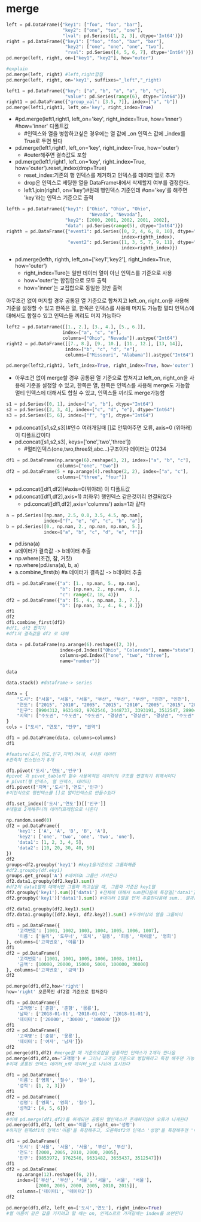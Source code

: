 # merge

```python
left = pd.DataFrame({"key1": ["foo", "foo", "bar"],
                     "key2": ["one", "two", "one"],
                     "lval": pd.Series([1, 2, 3], dtype='Int64')})
right = pd.DataFrame({"key1": ["foo", "foo", "bar", "bar"],
                      "key2": ["one", "one", "one", "two"],
                      "rval": pd.Series([4, 5, 6, 7], dtype='Int64')})
pd.merge(left, right, on=["key1", "key2"], how="outer")

#explain
pd.merge(left, right) #left,right합침
pd.merge(left, right, on='key1', suffixes="_left","_right)
```
```python
left1 = pd.DataFrame({"key": ["a", "b", "a", "a", "b", "c"],
                      "value": pd.Series(range(6), dtype="Int64")})
right1 = pd.DataFrame({"group_val": [3.5, 7]}, index=["a", "b"])
pd.merge(left1,right1, left_on='key', right_index=True)
```
- #pd.merge(left1,right1, left_on='key', right_index=True, how='inner') #how='inner' 디폴트값
    - #인덱스와 열을 병합하고싶은 경우에는 열 값에 _on 인덱스 값에 _index를 True로 두면 된다
- pd.merge(left1,right1, left_on='key', right_index=True, how='outer')
    - #outer해주면 결측값도 포함
- pd.merge(left1,right1, left_on='key', right_index=True, how='outer').reset_index(drop=True)
    - reset_index:기존의 행 인덱스를 제거하고 인덱스를 데이터 열로 추가
    - drop은 인덱스로 세팅한 열을 DataFrame내에서 삭제할지 여부를 결정한다.
    - left1.join(right1, on='key')#원래 행인덱스 기준인데 
    #on='key'를 해주면 'key'라는 인덱스 기준으로 출력

```python
lefth = pd.DataFrame({"key1": ["Ohio", "Ohio", "Ohio",
                               "Nevada", "Nevada"],
                      "key2": [2000, 2001, 2002, 2001, 2002],
                      "data": pd.Series(range(5), dtype="Int64")})
righth = pd.DataFrame({"event1": pd.Series([0, 2, 4, 6, 8, 10], dtype="Int64",
                                           index=righth_index),
                       "event2": pd.Series([1, 3, 5, 7, 9, 11], dtype="Int64",
                                           index=righth_index)})
```
- pd.merge(lefth, righth, left_on=['key1','key2'], right_index=True, how='outer')
    - right_index=Ture는 일반 데이터 열이 아닌 인덱스를 기준으로 사용
    - how='outer'는 합집합으로 모두 출력
    - how='inner'는 교집합으로 동일한 것만 출력

아무조건 없이 머지할 경우 공통된 열 기준으로 합쳐지고
left_on, right_on을 사용해 기준을 설정할 수 있고
한쪽은 열, 한쪽은 인덱스를 사용해 머지도 가능함
멀티 인덱스에 대해서도 합칠수 있고 인덱스들 끼리도 머지 가능하다

```python
left2 = pd.DataFrame([[1., 2.], [3., 4.], [5., 6.]],
                     index=["a", "c", "e"],
                     columns=["Ohio", "Nevada"]).astype("Int64")
right2 = pd.DataFrame([[7., 8.], [9., 10.], [11., 12.], [13, 14]],
                      index=["b", "c", "d", "e"],
                      columns=["Missouri", "Alabama"]).astype("Int64")

pd.merge(left2,right2, left_index=True, right_index=True, how='outer')
```
- 아무조건 없이 merge할 경우 공통된 열 기준으로 합쳐지고
left_on, right_on을 사용해 기준을 설정할 수 있고, 한쪽은 열, 한쪽은 인덱스를 사용해 merge도 가능함
멀티 인덱스에 대해서도 합칠 수 있고, 인덱스들 끼리도 merge가능함

```python
s1 = pd.Series([0, 1], index=["a", "b"], dtype="Int64")
s2 = pd.Series([2, 3, 4], index=["c", "d", "e"], dtype="Int64")
s3 = pd.Series([5, 6], index=["f", "g"], dtype="Int64")
```
- pd.concat([s1,s2,s3])#인수 여러개일때 []로 안묶어주면 오류, axis=0 (위아래) 이 디폴트값이다
- pd.concat([s1,s2,s3], keys=['one','two','three'])
    - #멀티인덱스(one,two,three와,abc...)구조이다 데이터는 01234

```python
df1 = pd.DataFrame(np.arange(6).reshape(3, 2), index=["a", "b", "c"],
                   columns=["one", "two"])
df2 = pd.DataFrame(5 + np.arange(4).reshape(2, 2), index=["a", "c"],
                   columns=["three", "four"])
```
- pd.concat([df1,df2])#axis=0(위아래) 이 디폴트값
- pd.concat([df1,df2],axis=1) #(좌우) 행인덱스 같은것끼리 연결되었다
    - pd.concat([df1,df2],axis='columns') axis=1과 같다

```python
a = pd.Series([np.nan, 2.5, 0.0, 3.5, 4.5, np.nan],
              index=["f", "e", "d", "c", "b", "a"])
b = pd.Series([0., np.nan, 2., np.nan, np.nan, 5.],
              index=["a", "b", "c", "d", "e", "f"])
```
- pd.isna(a)
- a데이터가 결측값 -> b데이터 추출
- np.where(조건, 참, 거짓)
- np.where(pd.isna(a), b, a)
- a.combine_first(b) #a 데이터가 결측값 -> b데이터 추출

```python
df1 = pd.DataFrame({"a": [1., np.nan, 5., np.nan],
                    "b": [np.nan, 2., np.nan, 6.],
                    "c": range(2, 18, 4)})
df2 = pd.DataFrame({"a": [5., 4., np.nan, 3., 7.],
                    "b": [np.nan, 3., 4., 6., 8.]})
df1
df2
df1.combine_first(df2)
#df1, df2 합치기
#df1의 결측값을 df2 로 대체
```
```python
data = pd.DataFrame(np.arange(6).reshape((2, 3)),
                    index=pd.Index(["Ohio", "Colorado"], name="state"),
                    columns=pd.Index(["one", "two", "three"],
                    name="number"))

data

data.stack() #dataframe-> series
```

```python
data = {
    "도시": ["서울", "서울", "서울", "부산", "부산", "부산", "인천", "인천"],
    "연도": ["2015", "2010", "2005", "2015", "2010", "2005", "2015", "2010"],
    "인구": [9904312, 9631482, 9762546, 3448737, 3393191, 3512547, 2890451, 263203],
    "지역": ["수도권", "수도권", "수도권", "경상권", "경상권", "경상권", "수도권", "수도권"]
}
cols = ["도시", "연도", "인구", "권역"]

df1 = pd.DataFrame(data, columns=columns)
df1

#feature(도시,연도,인구,지역)가4개, 4차원 데이터
#관측치 인스턴스가 8개

df1.pivot('도시','연도','인구')
#pivot 과 pivot_table의 함수 사용목적은 데이터의 구조를 변경하기 위해서이다
# pivot(행 인덱스, 열 인덱스, 데이터)
df1.pivot(['지역','도시'],'연도','인구')
#이런식으로 행인덱스를 []로 멀티인덱스로 만들수있다

df1.set_index(['도시','연도'])[['인구']] 
#대괄호 2개해주니까 데이터프레임으로 나온다

```

```python
np.random.seed(0)
df2 = pd.DataFrame({
    'key1': ['A', 'A', 'B', 'B', 'A'],
    'key2': ['one', 'two', 'one', 'two', 'one'],
    'data1': [1, 2, 3, 4, 5],
    'data2': [10, 20, 30, 40, 50]
})
df2
groups=df2.groupby('key1') #key1을기준으로 그룹화해줌
#df2.groupby(df.eky1)
groups.get_group('A') #데이터A 그룹만 가져온다
df2.data1.groupby(df2.key1).sum()
#df2의 data1열에 대해서만 그룹화 하고싶을 때, 그룹화 기준은 key1열
df2.groupby('key1').sum()['data1'] #전체에 대해서 sum한다음에 특정열['data1'] 추출
df2.groupby('key1')['data1'].sum() #데이터 1열을 먼저 추출한다음에 sum.. 결과는 같다, 더 효율적

df2.data1.groupby(df2.key1).sum()
df2.data1.groupby([df2.key1, df2.key2]).sum() #두개이상의 열을 그룹바이
```

```python
df1 = pd.DataFrame({
    '고객번호': [1001, 1002, 1003, 1004, 1005, 1006, 1007],
    '이름': ['둘리', '도우너', '또치', '길동', '희동', '마이콜', '영희']
}, columns=['고객번호', '이름'])
df1
df2 = pd.DataFrame({
    '고객번호': [1001, 1001, 1005, 1006, 1008, 1001],
    '금액': [10000, 20000, 15000, 5000, 100000, 30000]
}, columns=['고객번호', '금액'])
df2

pd.merge(df1,df2,how='right')
how='right' 오른쪽인 df2열 기준으로 합쳐준다

```

```python
df1 = pd.DataFrame({
    '고객명': ['춘향', '춘향', '몽룡'],
    '날짜': ['2018-01-01', '2018-01-02', '2018-01-01'],
    '데이터': ['20000', '30000', '100000']})
df1
df2 = pd.DataFrame({
    '고객명': ['춘향', '몽룡'],
    '데이터': ['여자', '남자']})
df2
pd.merge(df1,df2) #merge할 때 기준으로잡을 공통적인 인덱스가 2개라 안나옴
pd.merge(df1,df2,on='고객명') # 그러나 고객명 기준으로 병합해라고 특정 해주면 가능하다.
#이때 공통된 인덱스 데이터_x와 데이터_y로 나뉘어 표시된다
```

```python
df1 = pd.DataFrame({
    '이름': ['영희', '철수', '철수'],
    '성적': [1, 2, 3]})
df1
df2 = pd.DataFrame({
    '성명': ['영희', '영희', '철수'],
    '성적2': [4, 5, 6]})
df2
#이때 pd.merge(df1,df2)를 하게되면 공통된 열인덱스가 존재하지않아 오류가 나게된다
pd.merge(df1,df2, left_on='이름', right_on='성명')
#하지만 왼쪽df1의 인덱스'이름'을 특정해주고, 오른쪽df2의 인덱스 '성명'을 특정해주면 '이름'과'성명'을 기준으로 merge가능하다
```

```python
df1 = pd.DataFrame({
    '도시': ['서울', '서울', '서울', '부산', '부산'],
    '연도': [2000, 2005, 2010, 2000, 2005],
    '인구': [9853972, 9762546, 9631482, 3655437, 3512547]})
df1
df2 = pd.DataFrame(
    np.arange(12).reshape((6, 2)),
    index=[['부산', '부산', '서울', '서울', '서울', '서울'],
           [2000, 2005, 2000, 2005, 2010, 2015]],
    columns=['데이터1', '데이터2'])
df2

pd.merge(df1,df2, left_on=['도시','연도'], right_index=True)
#열 이름이 같은 값을 가지려고 할 때는 on, 인덱스르르 가져갈때는 index를 쓰면된다

```